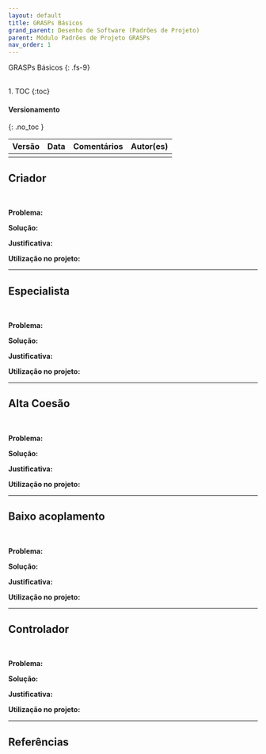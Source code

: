 ```yaml
---
layout: default
title: GRASPs Básicos
grand_parent: Desenho de Software (Padrões de Projeto)
parent: Módulo Padrões de Projeto GRASPs
nav_order: 1
---
```


GRASPs Básicos
{: .fs-9}

<br>
1. TOC
{:toc}

#### Versionamento
{: .no_toc }

| Versão | Data | Comentários | Autor(es) |
| ------ | ---- | ----------- | --------- |
|        |      |             |           |

## Criador

<br/>

**Problema:**

**Solução:**

**Justificativa:**

**Utilização no projeto:**

<hr/>

## Especialista

<br/>

**Problema:**

**Solução:**

**Justificativa:**

**Utilização no projeto:**

<hr/>

## Alta Coesão

<br/>

**Problema:**

**Solução:**

**Justificativa:**

**Utilização no projeto:**

<hr/>

## Baixo acoplamento

<br/>

**Problema:**

**Solução:**

**Justificativa:**

**Utilização no projeto:**

<hr/>

## Controlador

<br/>

**Problema:**

**Solução:**

**Justificativa:**

**Utilização no projeto:**

<hr/>

## Referências
